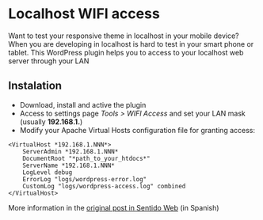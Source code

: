 # Localhost WIFI access

Want to test your responsive theme in localhost in your mobile device? When you are developing in localhost is hard to test in your smart phone or tablet. This WordPress plugin helps you to access to your localhost web server through your LAN

## Instalation

* Download, install and active the plugin
* Access to settings page *Tools > WIFI Access* and set your LAN mask (usually **192.168.1.**)
* Modify your Apache Virtual Hosts configuration file for granting access:

```
<VirtualHost *192.168.1.NNN*>
    ServerAdmin *192.168.1.NNN*
    DocumentRoot "*path_to_your_htdocs*"
    ServerName *192.168.1.NNN*
    LogLevel debug
    ErrorLog "logs/wordpress-error.log"
    CustomLog "logs/wordpress-access.log" combined
</VirtualHost>
```

More information in the [original post in Sentido Web](http://sentidoweb.com/2015/03/12/acceder-a-wordpress-en-localhost-desde-tu-red-wifi.php) (in Spanish) 
